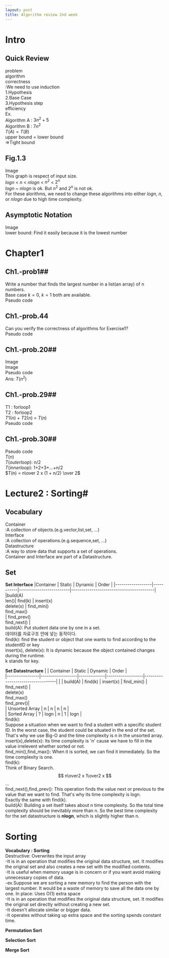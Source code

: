```yaml
---
layout: post
title: Algorithm review 2nd week
---
```

# Intro #
## Quick Review ## 
problem <br/>
algorithm <br/>
correctness<br/>
:We need to use induction<br/>
1.Hypothesis<br/>
2.Base Case<br/>
3.Hypothesis step <br/>
efficiency<br/>
Ex.<br/>
Algorithm A : $3n^2 + 5$<br/>
Algorithm B : $7n^2$<br/>
$T(A)=T(B)$<br/>
upper bound = lower bound<br/>
=>Tight bound<br/>

## Fig.1.3 ##
Image<br/>
This graph is respect of input size.<br/>
$logn$ < $n$ < $nlogn$ < $n^2$ < $2^n$ <br/>
$logn$ ~ $nlogn$ is ok. But $n^2$ and $2^n$ is not ok. <br/>
For these alorithms, we need to change these algorithms into either $logn$, $n$, or $nlogn$ due to high time complexity.<br/>

## Asymptotic Notation ## 
Image <br/>
lower bound: Find it easily because it is the lowest number

# Chapter1 #
## Ch1.-prob1##
Write a number that finds the largest number in a list(an array) of n numbers.<br/>
Base case $k=0$, $k=1$ both are available.<br/>
Pseudo code<br/>

## Ch1.-prob.44 ##
Can you verify the correctness of algorithms for Exercise1?<br/>
Pseudo code <br/>

## Ch1.-prob.20##
Image <br/>
Image <br/>
Pseudo code<br/>
Ans: $T(n^2)$

## Ch1.-prob.29##
T1 : forloop1 <br/>
T2 : forloop2 <br/>
$T1(n)$ + $T2(n)$ = $T(n)$ <br/>
Pseudo code<br/>

## Ch1.-prob.30##
Pseudo code<br/>
$T(n)$<br/>
$T(outerloop)$: n/2 <br/>
$T(innerloop)$: 1+2+3+...+n/2 <br/>
$T(n) = n\over 2 x (1 + n/2) \over 2$

# Lecture2 : Sorting#
## Vocabulary ##
Container <br/>
:A collection of objects.(e.g.vector,list,set, ...) <br/>
Interface <br/>
:A collection of operations.(e.g.sequence,set, ...) <br/>
Datastructure <br/>
:A way to store data that supports a set of operations.<br/>
Container and Interface are part of a Datastructure.<br/>

## Set ##
**Set Interface**
|Container         |   Static  |   Dynamic               | Order                                   |
|------------------|-----------|-------------------------|-----------------------------------------|
|build(A)<br/>len()|  find(k)  | insert(x)<br/>delete(x) | find_min()<br/>find_max()<br/>          |
                                                           find_prev()<br/>find_next()             |
<br/>
build(A): Put student data one by one in a set.<br/>
          데이터를 자료구조 안에 넣는 동작이다.<br/>
find(k): find the student or object that one wants to find according to the studentID or key <br/>
insert(x), delete(x): It is dynamic because the object contained changes during the runtime. <br/>
k stands for key. <br/>

**Set Datastructure**
|                |    Container     |  Static     |      Dynamic     |             Order                |       
|----------------|------------------|-------------|------------------|----------------------------------|
|                |      build(A)    |  find(k)    |     insert(x)    |  find_min()     | find_next()    |
                                                     <br/>delete(x)    <br/>find_max()  <br/>find_prev()|              
| Unsorted Array |        n         |      n    |         n          |                 n                |    
|  Sorted Array  |        ?         |    logn   |         n          |         1       |       logn     | 
<br/>
find(k):<br/>
Suppose a situation when we want to find a student with a specific student ID. In the worst case, the student could be situated in the end of the set.<br/>
That's why we use Big-O and the time complexity is n in the unsorted array.<br/>
insert(x),delete(x): Its time complexity is 'n' cause we have to fill in the value irrelevent whether sorted or not. <br/>
find_min(),find_max(): When it is sorted, we can find it immediately. So the time complexity is one. <br/>
find(k): <br/>
Think of Binary Search. <br/>
$$ n\over2 x 1\over2 x $$... <br/>
find_next(),find_prev(): This operation finds the value next or previous to the value that we want to find. That's why its time complexity is logn. <br/>
Exactly the same with find(k). <br/>
build(A): Building a set itself takes about n time complexity. So the total time complexity should be inevitably more than n. So the best time complexity <br/>
for the set datastructure is **nlogn**, which is slightly higher than n.<br/>


# Sorting #
**Vocabulary : Sorting** <br/>
Destructive: Overwrites the input array<br/>
-It is in an operation that modifies the original data structure, set. It modifies the original set and also creates a new set with the modified contents.<br/>
-It is useful when memory usage is in concern or if you want avoid making unnecessary copies of data. <br/>
-ex.Suppose we are sorting a new memory to find the person with the largest number. It would be a waste of memory to save all the data one by one. 
In place: Uses O(1) extra space<br/>
-It is in an operation that modifies the original data structure, set. It modifies the original set directly without creating a new set.<br/>
-It doesn't allocate similar or bigger data. <br/>
-It operates without taking up extra space and the sorting spends constant time.<br/>

**Permutation Sort** <br/>

**Selection Sort** <br/>

**Merge Sort** <br/>




